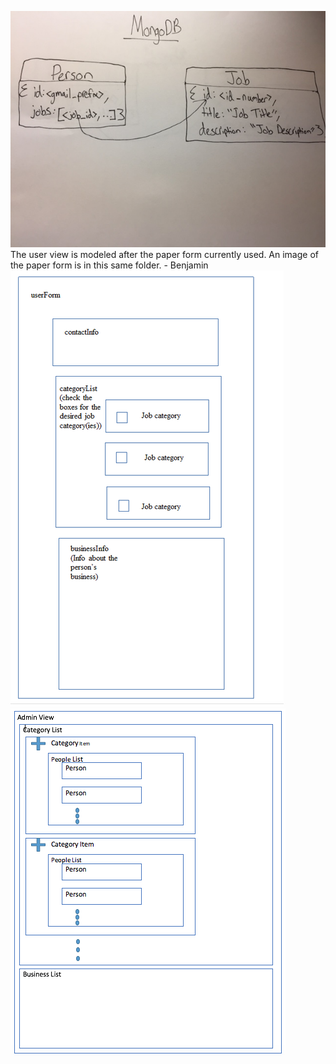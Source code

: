 ![alt tag](https://github.com/DuttonVolunteerPortal/server/blob/master/project/IMG_3498.JPG)
The user view is modeled after the paper form currently used.  An image of the paper form is in this same folder. - Benjamin
![alt tag](https://github.com/DuttonVolunteerPortal/server/blob/master/project/userViewV4.png)
![alt tag](https://github.com/DuttonVolunteerPortal/server/blob/master/project/AdminViewV1.png)
